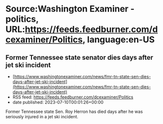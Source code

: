 # Source:Washington Examiner - politics, URL:https://feeds.feedburner.com/dcexaminer/Politics, language:en-US

## Former Tennessee state senator dies days after jet ski incident
 - [https://www.washingtonexaminer.com/news/fmr-tn-state-sen-dies-days-after-jet-ski-incident](https://www.washingtonexaminer.com/news/fmr-tn-state-sen-dies-days-after-jet-ski-incident)
 - RSS feed: https://feeds.feedburner.com/dcexaminer/Politics
 - date published: 2023-07-10T00:01:26+00:00

Former Tennessee state Sen. Roy Herron has died days after he was seriously injured in a jet ski incident.

